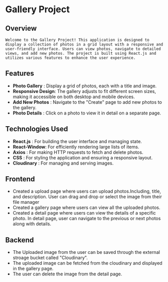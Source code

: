 # Gallery Project

## Overview

    Welcome to the Gallery Project! This application is designed to display a collection of photos in a grid layout with a responsive and user-friendly interface. Users can view photos, navigate to detailed views, and add new photos. The project is built using React.js and utilizes various features to enhance the user experience.

## Features

- **Photo Gallery**    : Display a grid of photos, each with a title and image.
- **Responsive Design**: The gallery adjusts to fit different screen sizes, making it accessible on both desktop and mobile devices.
- **Add New Photos**   : Navigate to the "Create" page to add new photos to the gallery.
- **Photo Details**    : Click on a photo to view it in detail on a separate page.

## Technologies Used

- **React.js**    : For building the user interface and managing state.
- **React-Window**: For efficiently rendering large lists of items.
- **Axios**       : For making HTTP requests to fetch and delete photos.
- **CSS**         : For styling the application and ensuring a responsive layout.
- **Cloudinary**  : For managing and serving images.

## Frontend

- Created a upload page where users can upload photos.Including, title, and description. User can drag and drop or select the image from their file manager
- Created a gallery page where users can view all the uploaded photos.
- Created a detail page where users can view the details of a specific photo. In detail page, user can navigate to the previous or next photos along with details.

## Backend

- The Uploaded image from the user can be saved through the external stroage bucket called "Cloudinary".  
- The uploaded image can be fetched from the cloudinary and displayed in the gallery page.
- The user can delete the image from the detail page.


